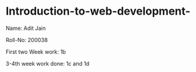 # Introduction-to-web-development-
Name: Adit Jain

Roll-No: 200038

First two Week work: 1b

3-4th week work done: 1c and 1d
